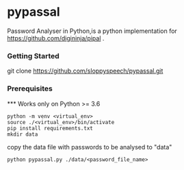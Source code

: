 # pypassal
Password Analyser in Python,is a python implementation for https://github.com/digininja/pipal . 

### Getting Started 
git clone https://github.com/sloppyspeech/pypassal.git

### Prerequisites
*** Works only on Python >= 3.6
```
python -m venv <virtual_env>
source ./<virtual_env>/bin/activate
pip install requirements.txt
mkdir data
```
copy the data file with passwords to be analysed to "data"
```
python pypassal.py ./data/<password_file_name>
```


